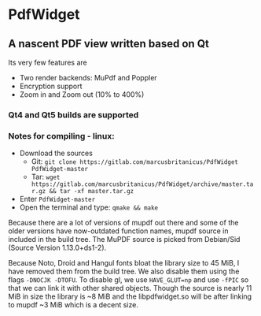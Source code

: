 # PdfWidget
## A nascent PDF view written based on Qt

Its very few features are
- Two render backends: MuPdf and Poppler
- Encryption support
- Zoom in and Zoom out (10% to 400%)

### Qt4 and Qt5 builds are supported

### Notes for compiling - linux:

* Download the sources
   - Git: `git clone https://gitlab.com/marcusbritanicus/PdfWidget PdfWidget-master`
   - Tar: `wget https://gitlab.com/marcusbritanicus/PdfWidget/archive/master.tar.gz && tar -xf master.tar.gz`
* Enter `PdfWidget-master`
* Open the terminal and type: `qmake && make`

Because there are a lot of versions of mupdf out there and some of the older versions have now-outdated function names,
mupdf source in included in the build tree. The MuPDF source is picked from Debian/Sid (Source Version 1.13.0+ds1-2).

Because Noto, Droid and Hangul fonts bloat the library size to 45 MiB, I have removed them from the build tree.
We also disable them using the flags `-DNOCJK -DTOFU`. To disable gl, we use `HAVE_GLUT=np` and use `-fPIC` so that
we can link it with other shared objects. Though the source is nearly 11 MiB in size the library is ~8 MiB
and the libpdfwidget.so will be after linking to mupdf ~3 MiB which is a decent size.
